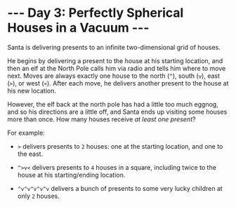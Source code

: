 # --- Day 3: Perfectly Spherical Houses in a Vacuum ---

Santa is delivering presents to an infinite two-dimensional grid of houses.

He begins by delivering a present to the house at his starting location, and then an elf at the North Pole calls him via radio and tells him where to move next.  Moves are always exactly one house to the north (`^`), south (`v`), east (`>`), or west (`<`).  After each move, he delivers another present to the house at his new location.

However, the elf back at the north pole has had a little too much eggnog, and so his directions are a little off, and Santa ends up visiting some houses more than once.  How many houses receive *at least one present*?

For example:


 - `>` delivers presents to `2` houses: one at the starting location, and one to the east.

 - `^>v<` delivers presents to `4` houses in a square, including twice to the house at his starting/ending location.

 - `^v^v^v^v^v` delivers a bunch of presents to some very lucky children at only `2` houses.


